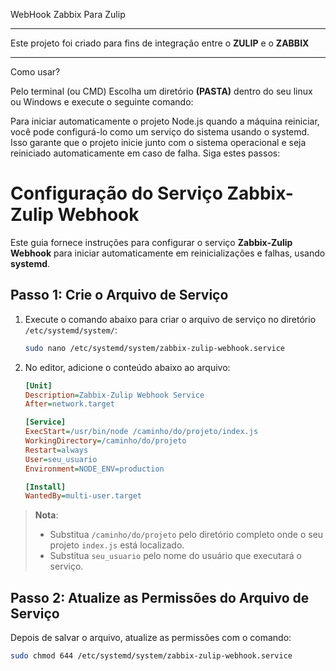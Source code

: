 WebHook Zabbix Para Zulip

---


Este projeto foi criado para fins de integração entre o **ZULIP** e o **ZABBIX**


---
Como usar?



Pelo terminal (ou CMD) Escolha um diretório **(PASTA)** dentro do seu linux ou Windows e execute o seguinte comando:



Para iniciar automaticamente o projeto Node.js quando a máquina reiniciar, você pode configurá-lo como um serviço do sistema usando o systemd. Isso garante que o projeto inicie junto com o sistema operacional e seja reiniciado automaticamente em caso de falha. Siga estes passos:






# Configuração do Serviço Zabbix-Zulip Webhook

Este guia fornece instruções para configurar o serviço **Zabbix-Zulip Webhook** para iniciar automaticamente em reinicializações e falhas, usando **systemd**.

## Passo 1: Crie o Arquivo de Serviço

1. Execute o comando abaixo para criar o arquivo de serviço no diretório `/etc/systemd/system/`:

    ```bash
    sudo nano /etc/systemd/system/zabbix-zulip-webhook.service
    ```

2. No editor, adicione o conteúdo abaixo ao arquivo:

    ```ini
    [Unit]
    Description=Zabbix-Zulip Webhook Service
    After=network.target

    [Service]
    ExecStart=/usr/bin/node /caminho/do/projeto/index.js
    WorkingDirectory=/caminho/do/projeto
    Restart=always
    User=seu_usuario
    Environment=NODE_ENV=production

    [Install]
    WantedBy=multi-user.target
    ```

> **Nota**: 
> - Substitua `/caminho/do/projeto` pelo diretório completo onde o seu projeto `index.js` está localizado.
> - Substitua `seu_usuario` pelo nome do usuário que executará o serviço.

## Passo 2: Atualize as Permissões do Arquivo de Serviço

Depois de salvar o arquivo, atualize as permissões com o comando:

```bash
sudo chmod 644 /etc/systemd/system/zabbix-zulip-webhook.service



